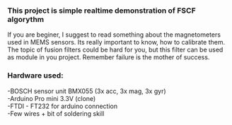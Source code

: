 ### This project is simple realtime demonstration of FSCF algorythm
If you are beginer, I suggest to read something about the magnetometers used in MEMS sensors. Its really important to know, how to calibrate them. The topic of fusion filters could be hard for you, but this filter can be used as module in you project. Remember failure is the mother of success.

### Hardware used:
-BOSCH sensor unit BMX055 (3x acc, 3x mag, 3x gyr)<br>
-Arduino Pro mini 3.3V (clone)<br>
-FTDI - FT232 for arduino connection<br>
-Few wires + bit of soldering skill<br>
